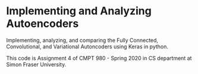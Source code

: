 # Implementing and Analyzing Autoencoders

Implementing, analyzing, and comparing the Fully Connected, Convolutional, and Variational Autoncoders using Keras in python.

This code is Assignment 4 of CMPT 980 - Spring 2020 in CS department at Simon Fraser University.
